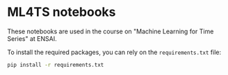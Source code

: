 # ML4TS notebooks

These notebooks are used in the course on "Machine Learning for Time Series" at ENSAI.

To install the required packages, you can rely on the `requirements.txt` file:

```bash
pip install -r requirements.txt
```

